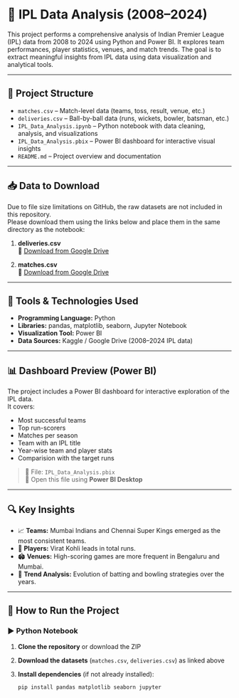 # 🏏 IPL Data Analysis (2008–2024)

This project performs a comprehensive analysis of Indian Premier League (IPL) data from 2008 to 2024 using Python and Power BI. It explores team performances, player statistics, venues, and match trends. The goal is to extract meaningful insights from IPL data using data visualization and analytical tools.

---

## 📁 Project Structure

- `matches.csv` – Match-level data (teams, toss, result, venue, etc.)
- `deliveries.csv` – Ball-by-ball data (runs, wickets, bowler, batsman, etc.)
- `IPL_Data_Analysis.ipynb` – Python notebook with data cleaning, analysis, and visualizations
- `IPL_Data_Analysis.pbix` – Power BI dashboard for interactive visual insights
- `README.md` – Project overview and documentation

---

## 📥 Data to Download

Due to file size limitations on GitHub, the raw datasets are not included in this repository.  
Please download them using the links below and place them in the same directory as the notebook:

1. **deliveries.csv**  
   🔗 [Download from Google Drive](https://drive.google.com/file/d/1j2v78AJJtNDSxBlHNMLCAAJRXiLv8ygK/view?usp=drive_link)

2. **matches.csv**  
   🔗 [Download from Google Drive](https://drive.google.com/file/d/1uiWkWPaNRdbZIWrZlJMbz2ywFPbli1Ru/view?usp=drive_link)

---

## 🧰 Tools & Technologies Used

- **Programming Language:** Python
- **Libraries:** pandas, matplotlib, seaborn, Jupyter Notebook
- **Visualization Tool:** Power BI
- **Data Sources:** Kaggle / Google Drive (2008–2024 IPL data)

---

## 📊 Dashboard Preview (Power BI)

The project includes a Power BI dashboard for interactive exploration of the IPL data.  
It covers:

- Most successful teams
- Top run-scorers
- Matches per season
- Team with an IPL title
- Year-wise team and player stats
- Comparision with the target runs

> 📂 File: `IPL_Data_Analysis.pbix`  
> 🧭 Open this file using **Power BI Desktop**

---

## 🔍 Key Insights

- 📈 **Teams:** Mumbai Indians and Chennai Super Kings emerged as the most consistent teams.
- 🧢 **Players:** Virat Kohli leads in total runs.
- 🏟 **Venues:** High-scoring games are more frequent in Bengaluru and Mumbai.
- 📅 **Trend Analysis:** Evolution of batting and bowling strategies over the years.

---

## 🚀 How to Run the Project

### ▶️ Python Notebook

1. **Clone the repository** or download the ZIP
2. **Download the datasets** (`matches.csv`, `deliveries.csv`) as linked above
3. **Install dependencies** (if not already installed):

   ```bash
   pip install pandas matplotlib seaborn jupyter

